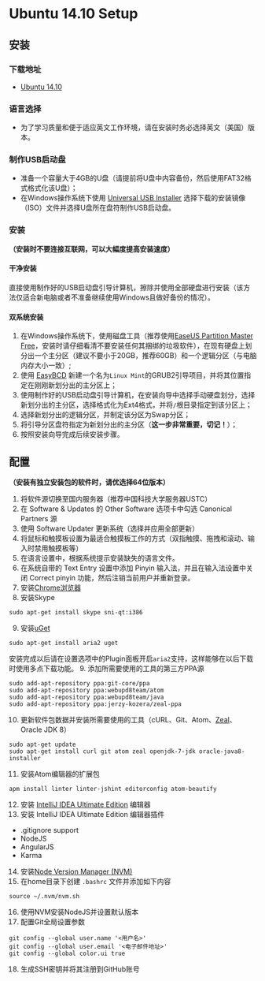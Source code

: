 # Ubuntu 14.10 Setup

## 安装

### 下载地址

- [Ubuntu 14.10](http://www.ubuntu.com/download/desktop/thank-you/?version=14.10&architecture=amd64)

### 语言选择

- 为了学习质量和便于适应英文工作环境，请在安装时务必选择英文（美国）版本。

### 制作USB启动盘

- 准备一个容量大于4GB的U盘（请提前将U盘中内容备份，然后使用FAT32格式格式化该U盘）；
- 在Windows操作系统下使用 [Universal USB Installer](http://www.pendrivelinux.com/universal-usb-installer-easy-as-1-2-3/) 选择下载的安装镜像（ISO）文件并选择U盘所在盘符制作USB启动盘。

### 安装

**（安装时不要连接互联网，可以大幅度提高安装速度）**

#### 干净安装

直接使用制作好的USB启动盘引导计算机，擦除并使用全部硬盘进行安装（该方法仅适合新电脑或者不准备继续使用Windows且做好备份的情况）。

#### 双系统安装

1. 在Windows操作系统下，使用磁盘工具（推荐使用[EaseUS Partition Master Free](http://www.partition-tool.com/personal.htm)，安装时请仔细看清不要安装任何其捆绑的垃圾软件），在现有硬盘上划分出一个主分区（建议不要小于20GB，推荐60GB）和一个逻辑分区（与电脑内存大小一致）;
2. 使用 [EasyBCD](http://neosmart.net/EasyBCD/) 新建一个名为```Linux Mint```的GRUB2引导项目，并将其位置指定在刚刚新划分出的主分区上；
3. 使用制作好的USB启动盘引导计算机，在安装向导中选择手动硬盘划分，选择新划分出的主分区，选择格式化为Ext4格式，并将```/```根目录指定到该分区上；
4. 选择新划分出的逻辑分区，并制定该分区为Swap分区；
5. 将引导分区盘符指定为新划分出的主分区（**这一步非常重要，切记！**）；
6. 按照安装向导完成后续安装步骤。

## 配置

**（安装有独立安装包的软件时，请优选择64位版本）**

1. 将软件源切换至国内服务器（推荐中国科技大学服务器USTC）
2. 在 Software & Updates 的 Other Software 选项卡中勾选 Canonical Partners 源
2. 使用 Software Updater 更新系统（选择并应用全部更新）
3. 将鼠标和触摸板设置为最适合触摸板工作的方式（双指触摸、拖拽和滚动、输入时禁用触摸板等）
4. 在语言设置中，根据系统提示安装缺失的语言文件。
6. 在系统自带的 Text Entry 设置中添加 Pinyin 输入法，并且在输入法设置中关闭 Correct pinyin 功能，然后注销当前用户并重新登录。
7. 安装[Chrome浏览器](https://www.google.com/intl/en/chrome/browser/?platform=linux)
8. 安装Skype

  ```
  sudo apt-get install skype sni-qt:i386
  ```
9. 安装[uGet](http://ugetdm.com)
  
  ```
  sudo apt-get install aria2 uget
  ```
  安装完成以后请在设置选项中的Plugin面板开启```aria2```支持，这样能够在以后下载时使用多点下载功能。
9. 添加所需要使用的工具的第三方PPA源

  ```
  sudo add-apt-repository ppa:git-core/ppa
  sudo add-apt-repository ppa:webupd8team/atom
  sudo add-apt-repository ppa:webupd8team/java
  sudo add-apt-repository ppa:jerzy-kozera/zeal-ppa
  ```
10. 更新软件包数据并安装所需要使用的工具（cURL、Git、Atom、[Zeal](http://zealdocs.org)、Oracle JDK 8）

  ```
  sudo apt-get update
  sudo apt-get install curl git atom zeal openjdk-7-jdk oracle-java8-installer
  ```
11. 安装Atom编辑器的扩展包

  ```
  apm install linter linter-jshint editorconfig atom-beautify
  ```
12. 安装 [IntelliJ IDEA Ultimate Edition](https://www.jetbrains.com/idea/download/) 编辑器
13. 安装 IntelliJ IDEA Ultimate Edition 编辑器插件
  - .gitignore support
  - NodeJS
  - AngularJS
  - Karma
14. 安装[Node Version Manager (NVM)](https://github.com/creationix/nvm#install-script)
15. 在home目录下创建 ```.bashrc``` 文件并添加如下内容

  ```
  source ~/.nvm/nvm.sh
  ```
16. 使用NVM安装NodeJS并设置默认版本
17. 配置Git全局设置参数

  ```
  git config --global user.name '<用户名>'
  git config --global user.email '<电子邮件地址>'
  git config --global color.ui true
  ```
18. 生成SSH密钥并将其注册到GitHub账号
